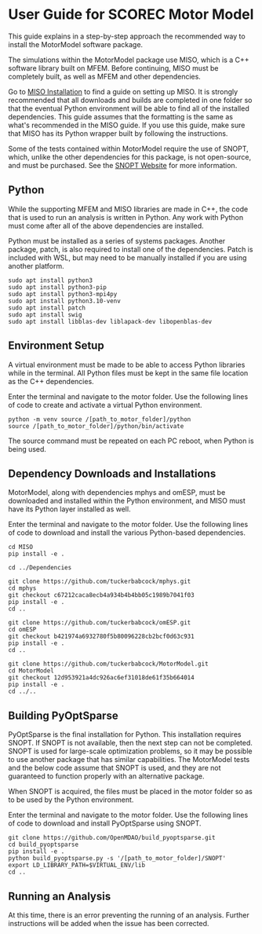 # User Guide for SCOREC Motor Model

This guide explains in a step-by-step approach the recommended way to install the MotorModel software package.

The simulations within the MotorModel package use MISO, which is a C++ software library built on MFEM. Before continuing, MISO must be completely built, as well as MFEM and other dependencies.

Go to [MISO Installation](https://miso-installation.readthedocs.io/en/latest/) to find a guide on setting up MISO. It is strongly recommended that all downloads and builds are completed in one folder so that the eventual Python environment will be able to find all of the installed dependencies. This guide assumes that the formatting is the same as what's recommended in the MISO guide. If you use this guide, make sure that MISO has its Python wrapper built by following the instructions.

Some of the tests contained within MotorModel require the use of SNOPT, which, unlike the other dependencies for this package, is not open-source, and must be purchased. See the [SNOPT Website](http://www.sbsi-sol-optimize.com/asp/sol_product_snopt.htm) for more information.

## Python

While the supporting MFEM and MISO libraries are made in C++, the code that is used to run an analysis is written in Python. Any work with Python must come after all of the above dependencies are installed.

Python must be installed as a series of systems packages. Another package, patch, is also required to install one of the dependencies. Patch is included with WSL, but may need to be manually installed if you are using another platform.

```
sudo apt install python3
sudo apt install python3-pip
sudo apt install python3-mpi4py
sudo apt install python3.10-venv
sudo apt install patch
sudo apt install swig
sudo apt install libblas-dev liblapack-dev libopenblas-dev
```

## Environment Setup

A virtual environment must be made to be able to access Python libraries while in the terminal. All Python files must be kept in the same file location as the C++ dependencies.

Enter the terminal and navigate to the motor folder. Use the following lines of code to create and activate a virtual Python environment.

```
python -m venv source /[path_to_motor_folder]/python
source /[path_to_motor_folder]/python/bin/activate
```

The source command must be repeated on each PC reboot, when Python is being used.

## Dependency Downloads and Installations

MotorModel, along with dependencies mphys and omESP, must be downloaded and installed within the Python environment, and MISO must have its Python layer installed as well.

Enter the terminal and navigate to the motor folder. Use the following lines of code to download and install the various Python-based dependencies.

```
cd MISO
pip install -e .

cd ../Dependencies

git clone https://github.com/tuckerbabcock/mphys.git
cd mphys
git checkout c67212caca8ecb4a934b4b4bb05c1989b7041f03
pip install -e .
cd ..

git clone https://github.com/tuckerbabcock/omESP.git
cd omESP
git checkout b421974a6932780f5b80096228cb2bcf0d63c931
pip install -e .
cd ..

git clone https://github.com/tuckerbabcock/MotorModel.git
cd MotorModel
git checkout 12d953921a4dc926ac6ef31018de61f35b664014
pip install -e .
cd ../..
```

## Building PyOptSparse

PyOptSparse is the final installation for Python. This installation requires SNOPT. If SNOPT is not available, then the next step can not be completed. SNOPT is used for large-scale optimization problems, so it may be possible to use another package that has similar capabilities. The MotorModel tests and the below code assume that SNOPT is used, and they are not guaranteed to function properly with an alternative package.

When SNOPT is acquired, the files must be placed in the motor folder so as to be used by the Python environment.

Enter the terminal and navigate to the motor folder. Use the following lines of code to download and install PyOptSparse using SNOPT.

```
git clone https://github.com/OpenMDAO/build_pyoptsparse.git
cd build_pyoptsparse
pip install -e .
python build_pyoptsparse.py -s '/[path_to_motor_folder]/SNOPT'
export LD_LIBRARY_PATH=$VIRTUAL_ENV/lib
cd ..
```

## Running an Analysis

At this time, there is an error preventing the running of an analysis. Further instructions will be added when the issue has been corrected.
